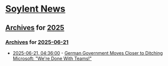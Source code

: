 # [Soylent News](../../../README.md)

## [Archives](../../index.md) for [2025](../index.md)

### [Archives](../../index.md) for [2025-06-21](index.md)

* [2025-06-21, 04:36:00](https://soylentnews.org/article.pl?sid=25/06/19/2318221&from=rss) - [German Government Moves Closer to Ditching Microsoft: \"We're Done With Teams!\"](https://soylentnews.org/article.pl?sid=25/06/19/2318221&from=rss)
